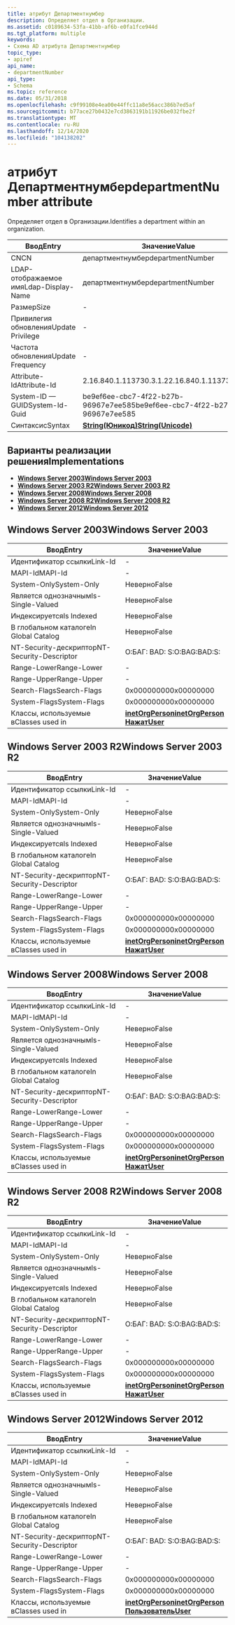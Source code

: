 ```yaml
---
title: атрибут Департментнумбер
description: Определяет отдел в Организации.
ms.assetid: c0189634-53fa-41bb-af6b-e0fa1fce944d
ms.tgt_platform: multiple
keywords:
- Схема AD атрибута Департментнумбер
topic_type:
- apiref
api_name:
- departmentNumber
api_type:
- Schema
ms.topic: reference
ms.date: 05/31/2018
ms.openlocfilehash: c9f99108e4ea00e44ffc11a8e56acc386b7ed5af
ms.sourcegitcommit: b77ace27b0432e7cd3863191b11926be032fbe2f
ms.translationtype: MT
ms.contentlocale: ru-RU
ms.lasthandoff: 12/14/2020
ms.locfileid: "104138202"
---
```

# <a name="departmentnumber-attribute"></a><span data-ttu-id="093cf-104">атрибут Департментнумбер</span><span class="sxs-lookup"><span data-stu-id="093cf-104">departmentNumber attribute</span></span>

<span data-ttu-id="093cf-105">Определяет отдел в Организации.</span><span class="sxs-lookup"><span data-stu-id="093cf-105">Identifies a department within an organization.</span></span>



| <span data-ttu-id="093cf-106">Ввод</span><span class="sxs-lookup"><span data-stu-id="093cf-106">Entry</span></span> | <span data-ttu-id="093cf-107">Значение</span><span class="sxs-lookup"><span data-stu-id="093cf-107">Value</span></span> |
|-------------------|---------------------------------------------|
| <span data-ttu-id="093cf-108">CN</span><span class="sxs-lookup"><span data-stu-id="093cf-108">CN</span></span>                | <span data-ttu-id="093cf-109">департментнумбер</span><span class="sxs-lookup"><span data-stu-id="093cf-109">departmentNumber</span></span>                            |
| <span data-ttu-id="093cf-110">LDAP-отображаемое имя</span><span class="sxs-lookup"><span data-stu-id="093cf-110">Ldap-Display-Name</span></span> | <span data-ttu-id="093cf-111">департментнумбер</span><span class="sxs-lookup"><span data-stu-id="093cf-111">departmentNumber</span></span>                            |
| <span data-ttu-id="093cf-112">Размер</span><span class="sxs-lookup"><span data-stu-id="093cf-112">Size</span></span>              | \-                                          |
| <span data-ttu-id="093cf-113">Привилегия обновления</span><span class="sxs-lookup"><span data-stu-id="093cf-113">Update Privilege</span></span>  | \-                                          |
| <span data-ttu-id="093cf-114">Частота обновления</span><span class="sxs-lookup"><span data-stu-id="093cf-114">Update Frequency</span></span>  | \-                                          |
| <span data-ttu-id="093cf-115">Attribute-Id</span><span class="sxs-lookup"><span data-stu-id="093cf-115">Attribute-Id</span></span>      | <span data-ttu-id="093cf-116">2.16.840.1.113730.3.1.2</span><span class="sxs-lookup"><span data-stu-id="093cf-116">2.16.840.1.113730.3.1.2</span></span>                     |
| <span data-ttu-id="093cf-117">System-ID — GUID</span><span class="sxs-lookup"><span data-stu-id="093cf-117">System-Id-Guid</span></span>    | <span data-ttu-id="093cf-118">be9ef6ee-cbc7-4f22-b27b-96967e7ee585</span><span class="sxs-lookup"><span data-stu-id="093cf-118">be9ef6ee-cbc7-4f22-b27b-96967e7ee585</span></span>        |
| <span data-ttu-id="093cf-119">Синтаксис</span><span class="sxs-lookup"><span data-stu-id="093cf-119">Syntax</span></span>            | [<span data-ttu-id="093cf-120">**String(Юникод)**</span><span class="sxs-lookup"><span data-stu-id="093cf-120">**String(Unicode)**</span></span>](s-string-unicode.md) |



## <a name="implementations"></a><span data-ttu-id="093cf-121">Варианты реализации решения</span><span class="sxs-lookup"><span data-stu-id="093cf-121">Implementations</span></span>

-   [<span data-ttu-id="093cf-122">**Windows Server 2003**</span><span class="sxs-lookup"><span data-stu-id="093cf-122">**Windows Server 2003**</span></span>](#windows-server-2003)
-   [<span data-ttu-id="093cf-123">**Windows Server 2003 R2**</span><span class="sxs-lookup"><span data-stu-id="093cf-123">**Windows Server 2003 R2**</span></span>](#windows-server-2003-r2)
-   [<span data-ttu-id="093cf-124">**Windows Server 2008**</span><span class="sxs-lookup"><span data-stu-id="093cf-124">**Windows Server 2008**</span></span>](#windows-server-2008)
-   [<span data-ttu-id="093cf-125">**Windows Server 2008 R2**</span><span class="sxs-lookup"><span data-stu-id="093cf-125">**Windows Server 2008 R2**</span></span>](#windows-server-2008-r2)
-   [<span data-ttu-id="093cf-126">**Windows Server 2012**</span><span class="sxs-lookup"><span data-stu-id="093cf-126">**Windows Server 2012**</span></span>](#windows-server-2012)

## <a name="windows-server-2003"></a><span data-ttu-id="093cf-127">Windows Server 2003</span><span class="sxs-lookup"><span data-stu-id="093cf-127">Windows Server 2003</span></span>



| <span data-ttu-id="093cf-128">Ввод</span><span class="sxs-lookup"><span data-stu-id="093cf-128">Entry</span></span> | <span data-ttu-id="093cf-129">Значение</span><span class="sxs-lookup"><span data-stu-id="093cf-129">Value</span></span> |
|------------------------|---------------------------------------------------------------------------------------|
| <span data-ttu-id="093cf-130">Идентификатор ссылки</span><span class="sxs-lookup"><span data-stu-id="093cf-130">Link-Id</span></span>                | \-                                                                                    |
| <span data-ttu-id="093cf-131">MAPI-Id</span><span class="sxs-lookup"><span data-stu-id="093cf-131">MAPI-Id</span></span>                | \-                                                                                    |
| <span data-ttu-id="093cf-132">System-Only</span><span class="sxs-lookup"><span data-stu-id="093cf-132">System-Only</span></span>            | <span data-ttu-id="093cf-133">Неверно</span><span class="sxs-lookup"><span data-stu-id="093cf-133">False</span></span>                                                                                 |
| <span data-ttu-id="093cf-134">Является однозначным</span><span class="sxs-lookup"><span data-stu-id="093cf-134">Is-Single-Valued</span></span>       | <span data-ttu-id="093cf-135">Неверно</span><span class="sxs-lookup"><span data-stu-id="093cf-135">False</span></span>                                                                                 |
| <span data-ttu-id="093cf-136">Индексируется</span><span class="sxs-lookup"><span data-stu-id="093cf-136">Is Indexed</span></span>             | <span data-ttu-id="093cf-137">Неверно</span><span class="sxs-lookup"><span data-stu-id="093cf-137">False</span></span>                                                                                 |
| <span data-ttu-id="093cf-138">В глобальном каталоге</span><span class="sxs-lookup"><span data-stu-id="093cf-138">In Global Catalog</span></span>      | <span data-ttu-id="093cf-139">Неверно</span><span class="sxs-lookup"><span data-stu-id="093cf-139">False</span></span>                                                                                 |
| <span data-ttu-id="093cf-140">NT-Security-дескриптор</span><span class="sxs-lookup"><span data-stu-id="093cf-140">NT-Security-Descriptor</span></span> | <span data-ttu-id="093cf-141">О:БАГ: BAD: S:</span><span class="sxs-lookup"><span data-stu-id="093cf-141">O:BAG:BAD:S:</span></span>                                                                          |
| <span data-ttu-id="093cf-142">Range-Lower</span><span class="sxs-lookup"><span data-stu-id="093cf-142">Range-Lower</span></span>            | \-                                                                                    |
| <span data-ttu-id="093cf-143">Range-Upper</span><span class="sxs-lookup"><span data-stu-id="093cf-143">Range-Upper</span></span>            | \-                                                                                    |
| <span data-ttu-id="093cf-144">Search-Flags</span><span class="sxs-lookup"><span data-stu-id="093cf-144">Search-Flags</span></span>           | <span data-ttu-id="093cf-145">0x00000000</span><span class="sxs-lookup"><span data-stu-id="093cf-145">0x00000000</span></span>                                                                            |
| <span data-ttu-id="093cf-146">System-Flags</span><span class="sxs-lookup"><span data-stu-id="093cf-146">System-Flags</span></span>           | <span data-ttu-id="093cf-147">0x00000000</span><span class="sxs-lookup"><span data-stu-id="093cf-147">0x00000000</span></span>                                                                            |
| <span data-ttu-id="093cf-148">Классы, используемые в</span><span class="sxs-lookup"><span data-stu-id="093cf-148">Classes used in</span></span>        | [<span data-ttu-id="093cf-149">**inetOrgPerson**</span><span class="sxs-lookup"><span data-stu-id="093cf-149">**inetOrgPerson**</span></span>](c-inetorgperson.md)<br/> [<span data-ttu-id="093cf-150">**Нажат**</span><span class="sxs-lookup"><span data-stu-id="093cf-150">**User**</span></span>](c-user.md)<br/> |



## <a name="windows-server-2003-r2"></a><span data-ttu-id="093cf-151">Windows Server 2003 R2</span><span class="sxs-lookup"><span data-stu-id="093cf-151">Windows Server 2003 R2</span></span>



| <span data-ttu-id="093cf-152">Ввод</span><span class="sxs-lookup"><span data-stu-id="093cf-152">Entry</span></span> | <span data-ttu-id="093cf-153">Значение</span><span class="sxs-lookup"><span data-stu-id="093cf-153">Value</span></span> |
|------------------------|---------------------------------------------------------------------------------------|
| <span data-ttu-id="093cf-154">Идентификатор ссылки</span><span class="sxs-lookup"><span data-stu-id="093cf-154">Link-Id</span></span>                | \-                                                                                    |
| <span data-ttu-id="093cf-155">MAPI-Id</span><span class="sxs-lookup"><span data-stu-id="093cf-155">MAPI-Id</span></span>                | \-                                                                                    |
| <span data-ttu-id="093cf-156">System-Only</span><span class="sxs-lookup"><span data-stu-id="093cf-156">System-Only</span></span>            | <span data-ttu-id="093cf-157">Неверно</span><span class="sxs-lookup"><span data-stu-id="093cf-157">False</span></span>                                                                                 |
| <span data-ttu-id="093cf-158">Является однозначным</span><span class="sxs-lookup"><span data-stu-id="093cf-158">Is-Single-Valued</span></span>       | <span data-ttu-id="093cf-159">Неверно</span><span class="sxs-lookup"><span data-stu-id="093cf-159">False</span></span>                                                                                 |
| <span data-ttu-id="093cf-160">Индексируется</span><span class="sxs-lookup"><span data-stu-id="093cf-160">Is Indexed</span></span>             | <span data-ttu-id="093cf-161">Неверно</span><span class="sxs-lookup"><span data-stu-id="093cf-161">False</span></span>                                                                                 |
| <span data-ttu-id="093cf-162">В глобальном каталоге</span><span class="sxs-lookup"><span data-stu-id="093cf-162">In Global Catalog</span></span>      | <span data-ttu-id="093cf-163">Неверно</span><span class="sxs-lookup"><span data-stu-id="093cf-163">False</span></span>                                                                                 |
| <span data-ttu-id="093cf-164">NT-Security-дескриптор</span><span class="sxs-lookup"><span data-stu-id="093cf-164">NT-Security-Descriptor</span></span> | <span data-ttu-id="093cf-165">О:БАГ: BAD: S:</span><span class="sxs-lookup"><span data-stu-id="093cf-165">O:BAG:BAD:S:</span></span>                                                                          |
| <span data-ttu-id="093cf-166">Range-Lower</span><span class="sxs-lookup"><span data-stu-id="093cf-166">Range-Lower</span></span>            | \-                                                                                    |
| <span data-ttu-id="093cf-167">Range-Upper</span><span class="sxs-lookup"><span data-stu-id="093cf-167">Range-Upper</span></span>            | \-                                                                                    |
| <span data-ttu-id="093cf-168">Search-Flags</span><span class="sxs-lookup"><span data-stu-id="093cf-168">Search-Flags</span></span>           | <span data-ttu-id="093cf-169">0x00000000</span><span class="sxs-lookup"><span data-stu-id="093cf-169">0x00000000</span></span>                                                                            |
| <span data-ttu-id="093cf-170">System-Flags</span><span class="sxs-lookup"><span data-stu-id="093cf-170">System-Flags</span></span>           | <span data-ttu-id="093cf-171">0x00000000</span><span class="sxs-lookup"><span data-stu-id="093cf-171">0x00000000</span></span>                                                                            |
| <span data-ttu-id="093cf-172">Классы, используемые в</span><span class="sxs-lookup"><span data-stu-id="093cf-172">Classes used in</span></span>        | [<span data-ttu-id="093cf-173">**inetOrgPerson**</span><span class="sxs-lookup"><span data-stu-id="093cf-173">**inetOrgPerson**</span></span>](c-inetorgperson.md)<br/> [<span data-ttu-id="093cf-174">**Нажат**</span><span class="sxs-lookup"><span data-stu-id="093cf-174">**User**</span></span>](c-user.md)<br/> |



## <a name="windows-server-2008"></a><span data-ttu-id="093cf-175">Windows Server 2008</span><span class="sxs-lookup"><span data-stu-id="093cf-175">Windows Server 2008</span></span>



| <span data-ttu-id="093cf-176">Ввод</span><span class="sxs-lookup"><span data-stu-id="093cf-176">Entry</span></span> | <span data-ttu-id="093cf-177">Значение</span><span class="sxs-lookup"><span data-stu-id="093cf-177">Value</span></span> |
|------------------------|---------------------------------------------------------------------------------------|
| <span data-ttu-id="093cf-178">Идентификатор ссылки</span><span class="sxs-lookup"><span data-stu-id="093cf-178">Link-Id</span></span>                | \-                                                                                    |
| <span data-ttu-id="093cf-179">MAPI-Id</span><span class="sxs-lookup"><span data-stu-id="093cf-179">MAPI-Id</span></span>                | \-                                                                                    |
| <span data-ttu-id="093cf-180">System-Only</span><span class="sxs-lookup"><span data-stu-id="093cf-180">System-Only</span></span>            | <span data-ttu-id="093cf-181">Неверно</span><span class="sxs-lookup"><span data-stu-id="093cf-181">False</span></span>                                                                                 |
| <span data-ttu-id="093cf-182">Является однозначным</span><span class="sxs-lookup"><span data-stu-id="093cf-182">Is-Single-Valued</span></span>       | <span data-ttu-id="093cf-183">Неверно</span><span class="sxs-lookup"><span data-stu-id="093cf-183">False</span></span>                                                                                 |
| <span data-ttu-id="093cf-184">Индексируется</span><span class="sxs-lookup"><span data-stu-id="093cf-184">Is Indexed</span></span>             | <span data-ttu-id="093cf-185">Неверно</span><span class="sxs-lookup"><span data-stu-id="093cf-185">False</span></span>                                                                                 |
| <span data-ttu-id="093cf-186">В глобальном каталоге</span><span class="sxs-lookup"><span data-stu-id="093cf-186">In Global Catalog</span></span>      | <span data-ttu-id="093cf-187">Неверно</span><span class="sxs-lookup"><span data-stu-id="093cf-187">False</span></span>                                                                                 |
| <span data-ttu-id="093cf-188">NT-Security-дескриптор</span><span class="sxs-lookup"><span data-stu-id="093cf-188">NT-Security-Descriptor</span></span> | <span data-ttu-id="093cf-189">О:БАГ: BAD: S:</span><span class="sxs-lookup"><span data-stu-id="093cf-189">O:BAG:BAD:S:</span></span>                                                                          |
| <span data-ttu-id="093cf-190">Range-Lower</span><span class="sxs-lookup"><span data-stu-id="093cf-190">Range-Lower</span></span>            | \-                                                                                    |
| <span data-ttu-id="093cf-191">Range-Upper</span><span class="sxs-lookup"><span data-stu-id="093cf-191">Range-Upper</span></span>            | \-                                                                                    |
| <span data-ttu-id="093cf-192">Search-Flags</span><span class="sxs-lookup"><span data-stu-id="093cf-192">Search-Flags</span></span>           | <span data-ttu-id="093cf-193">0x00000000</span><span class="sxs-lookup"><span data-stu-id="093cf-193">0x00000000</span></span>                                                                            |
| <span data-ttu-id="093cf-194">System-Flags</span><span class="sxs-lookup"><span data-stu-id="093cf-194">System-Flags</span></span>           | <span data-ttu-id="093cf-195">0x00000000</span><span class="sxs-lookup"><span data-stu-id="093cf-195">0x00000000</span></span>                                                                            |
| <span data-ttu-id="093cf-196">Классы, используемые в</span><span class="sxs-lookup"><span data-stu-id="093cf-196">Classes used in</span></span>        | [<span data-ttu-id="093cf-197">**inetOrgPerson**</span><span class="sxs-lookup"><span data-stu-id="093cf-197">**inetOrgPerson**</span></span>](c-inetorgperson.md)<br/> [<span data-ttu-id="093cf-198">**Нажат**</span><span class="sxs-lookup"><span data-stu-id="093cf-198">**User**</span></span>](c-user.md)<br/> |



## <a name="windows-server-2008-r2"></a><span data-ttu-id="093cf-199">Windows Server 2008 R2</span><span class="sxs-lookup"><span data-stu-id="093cf-199">Windows Server 2008 R2</span></span>



| <span data-ttu-id="093cf-200">Ввод</span><span class="sxs-lookup"><span data-stu-id="093cf-200">Entry</span></span> | <span data-ttu-id="093cf-201">Значение</span><span class="sxs-lookup"><span data-stu-id="093cf-201">Value</span></span> |
|------------------------|---------------------------------------------------------------------------------------|
| <span data-ttu-id="093cf-202">Идентификатор ссылки</span><span class="sxs-lookup"><span data-stu-id="093cf-202">Link-Id</span></span>                | \-                                                                                    |
| <span data-ttu-id="093cf-203">MAPI-Id</span><span class="sxs-lookup"><span data-stu-id="093cf-203">MAPI-Id</span></span>                | \-                                                                                    |
| <span data-ttu-id="093cf-204">System-Only</span><span class="sxs-lookup"><span data-stu-id="093cf-204">System-Only</span></span>            | <span data-ttu-id="093cf-205">Неверно</span><span class="sxs-lookup"><span data-stu-id="093cf-205">False</span></span>                                                                                 |
| <span data-ttu-id="093cf-206">Является однозначным</span><span class="sxs-lookup"><span data-stu-id="093cf-206">Is-Single-Valued</span></span>       | <span data-ttu-id="093cf-207">Неверно</span><span class="sxs-lookup"><span data-stu-id="093cf-207">False</span></span>                                                                                 |
| <span data-ttu-id="093cf-208">Индексируется</span><span class="sxs-lookup"><span data-stu-id="093cf-208">Is Indexed</span></span>             | <span data-ttu-id="093cf-209">Неверно</span><span class="sxs-lookup"><span data-stu-id="093cf-209">False</span></span>                                                                                 |
| <span data-ttu-id="093cf-210">В глобальном каталоге</span><span class="sxs-lookup"><span data-stu-id="093cf-210">In Global Catalog</span></span>      | <span data-ttu-id="093cf-211">Неверно</span><span class="sxs-lookup"><span data-stu-id="093cf-211">False</span></span>                                                                                 |
| <span data-ttu-id="093cf-212">NT-Security-дескриптор</span><span class="sxs-lookup"><span data-stu-id="093cf-212">NT-Security-Descriptor</span></span> | <span data-ttu-id="093cf-213">О:БАГ: BAD: S:</span><span class="sxs-lookup"><span data-stu-id="093cf-213">O:BAG:BAD:S:</span></span>                                                                          |
| <span data-ttu-id="093cf-214">Range-Lower</span><span class="sxs-lookup"><span data-stu-id="093cf-214">Range-Lower</span></span>            | \-                                                                                    |
| <span data-ttu-id="093cf-215">Range-Upper</span><span class="sxs-lookup"><span data-stu-id="093cf-215">Range-Upper</span></span>            | \-                                                                                    |
| <span data-ttu-id="093cf-216">Search-Flags</span><span class="sxs-lookup"><span data-stu-id="093cf-216">Search-Flags</span></span>           | <span data-ttu-id="093cf-217">0x00000000</span><span class="sxs-lookup"><span data-stu-id="093cf-217">0x00000000</span></span>                                                                            |
| <span data-ttu-id="093cf-218">System-Flags</span><span class="sxs-lookup"><span data-stu-id="093cf-218">System-Flags</span></span>           | <span data-ttu-id="093cf-219">0x00000000</span><span class="sxs-lookup"><span data-stu-id="093cf-219">0x00000000</span></span>                                                                            |
| <span data-ttu-id="093cf-220">Классы, используемые в</span><span class="sxs-lookup"><span data-stu-id="093cf-220">Classes used in</span></span>        | [<span data-ttu-id="093cf-221">**inetOrgPerson**</span><span class="sxs-lookup"><span data-stu-id="093cf-221">**inetOrgPerson**</span></span>](c-inetorgperson.md)<br/> [<span data-ttu-id="093cf-222">**Нажат**</span><span class="sxs-lookup"><span data-stu-id="093cf-222">**User**</span></span>](c-user.md)<br/> |



## <a name="windows-server-2012"></a><span data-ttu-id="093cf-223">Windows Server 2012</span><span class="sxs-lookup"><span data-stu-id="093cf-223">Windows Server 2012</span></span>



| <span data-ttu-id="093cf-224">Ввод</span><span class="sxs-lookup"><span data-stu-id="093cf-224">Entry</span></span> | <span data-ttu-id="093cf-225">Значение</span><span class="sxs-lookup"><span data-stu-id="093cf-225">Value</span></span> |
|------------------------|---------------------------------------------------------------------------------------|
| <span data-ttu-id="093cf-226">Идентификатор ссылки</span><span class="sxs-lookup"><span data-stu-id="093cf-226">Link-Id</span></span>                | \-                                                                                    |
| <span data-ttu-id="093cf-227">MAPI-Id</span><span class="sxs-lookup"><span data-stu-id="093cf-227">MAPI-Id</span></span>                | \-                                                                                    |
| <span data-ttu-id="093cf-228">System-Only</span><span class="sxs-lookup"><span data-stu-id="093cf-228">System-Only</span></span>            | <span data-ttu-id="093cf-229">Неверно</span><span class="sxs-lookup"><span data-stu-id="093cf-229">False</span></span>                                                                                 |
| <span data-ttu-id="093cf-230">Является однозначным</span><span class="sxs-lookup"><span data-stu-id="093cf-230">Is-Single-Valued</span></span>       | <span data-ttu-id="093cf-231">Неверно</span><span class="sxs-lookup"><span data-stu-id="093cf-231">False</span></span>                                                                                 |
| <span data-ttu-id="093cf-232">Индексируется</span><span class="sxs-lookup"><span data-stu-id="093cf-232">Is Indexed</span></span>             | <span data-ttu-id="093cf-233">Неверно</span><span class="sxs-lookup"><span data-stu-id="093cf-233">False</span></span>                                                                                 |
| <span data-ttu-id="093cf-234">В глобальном каталоге</span><span class="sxs-lookup"><span data-stu-id="093cf-234">In Global Catalog</span></span>      | <span data-ttu-id="093cf-235">Неверно</span><span class="sxs-lookup"><span data-stu-id="093cf-235">False</span></span>                                                                                 |
| <span data-ttu-id="093cf-236">NT-Security-дескриптор</span><span class="sxs-lookup"><span data-stu-id="093cf-236">NT-Security-Descriptor</span></span> | <span data-ttu-id="093cf-237">О:БАГ: BAD: S:</span><span class="sxs-lookup"><span data-stu-id="093cf-237">O:BAG:BAD:S:</span></span>                                                                          |
| <span data-ttu-id="093cf-238">Range-Lower</span><span class="sxs-lookup"><span data-stu-id="093cf-238">Range-Lower</span></span>            | \-                                                                                    |
| <span data-ttu-id="093cf-239">Range-Upper</span><span class="sxs-lookup"><span data-stu-id="093cf-239">Range-Upper</span></span>            | \-                                                                                    |
| <span data-ttu-id="093cf-240">Search-Flags</span><span class="sxs-lookup"><span data-stu-id="093cf-240">Search-Flags</span></span>           | <span data-ttu-id="093cf-241">0x00000000</span><span class="sxs-lookup"><span data-stu-id="093cf-241">0x00000000</span></span>                                                                            |
| <span data-ttu-id="093cf-242">System-Flags</span><span class="sxs-lookup"><span data-stu-id="093cf-242">System-Flags</span></span>           | <span data-ttu-id="093cf-243">0x00000000</span><span class="sxs-lookup"><span data-stu-id="093cf-243">0x00000000</span></span>                                                                            |
| <span data-ttu-id="093cf-244">Классы, используемые в</span><span class="sxs-lookup"><span data-stu-id="093cf-244">Classes used in</span></span>        | [<span data-ttu-id="093cf-245">**inetOrgPerson**</span><span class="sxs-lookup"><span data-stu-id="093cf-245">**inetOrgPerson**</span></span>](c-inetorgperson.md)<br/> [<span data-ttu-id="093cf-246">**Пользователь**</span><span class="sxs-lookup"><span data-stu-id="093cf-246">**User**</span></span>](c-user.md)<br/> |



 

 





